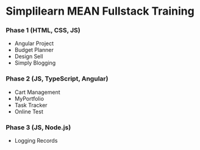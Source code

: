 # Simplilearn MEAN Fullstack Training

### Phase 1 (HTML, CSS, JS)
* Angular Project
* Budget Planner
* Design Sell
* Simply Blogging

### Phase 2 (JS, TypeScript, Angular)
* Cart Management
* MyPortfolio
* Task Tracker
* Online Test

### Phase 3 (JS, Node.js)
* Logging Records
